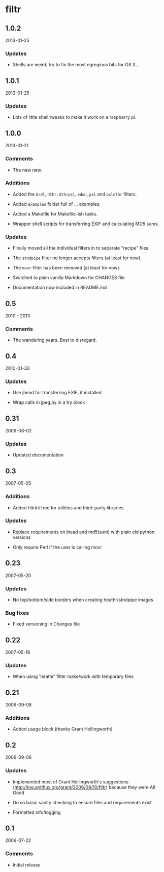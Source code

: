 filtr
==

1.0.2
--

2013-01-25

### Updates

* Shells are weird; try to fix the most egregious bits for OS X...

1.0.1
--

2013-01-25

### Updates

* Lots of little shell tweaks to make it work on a raspberry pi.

1.0.0
--

2013-01-21

### Comments

* The new new.

### Additions

* Added the `brdl`, `dthr`, `dthrpxl`, `edwn`, `pxl` and `pxldthr` filters.

* Added `examples` folder full of ... examples.

* Added a Makefile for Makefile-ish tasks.

* Wrapper shell scripts for transferring EXIF and calculating MD5 sums.

### Updates

* Finally moved all the individual filters in to separate "recipe" files.

* The `stndpipe` filter no longer accepts filters (at least for now).

* The `movr` filter has been removed (at least for now).

* Switched to plain vanilla Markdown for CHANGES file.

* Documentation now included in README.md

0.5
--

2010 - 2013

### Comments

* The wandering years. Best to disregard.

0.4
--

2010-01-30

### Updates

* Use jhead for transferring EXIF, if installed

* Wrap calls in jpeg.py in a try block

0.31
--

2009-08-02

### Updates

* Updated documentation

0.3
--

2007-05-05

### Additions

* Added filtrkit tree for utilities and third-party libraries

### Updates

* Replace requirements on jhead and md5(sum) with plain old python versions

* Only require Perl if the user is calling movr

0.23
--

2007-05-20

### Updates

* No top/bottom/side borders when creating heathr/stndpipe images

### Bug fixes 

* Fixed versioning in Changes file

0.22
--

2007-05-16

### Updates

* When using 'heathr' filter make/work with temporary files

0.21
--

2006-09-08

### Additions

* Added usage block (thanks Grant Hollingworth)

0.2
--

2006-09-06

### Updates

* Implemented most of Grant Hollingworth's suggestions (http://log.antiflux.org/grant/2006/08/10/filtr) because they were All Good

* Do so basic sanity checking to ensure files and requirements exist

* Formatted info/logging

0.1
--

2006-07-22

### Comments

* Initial release
